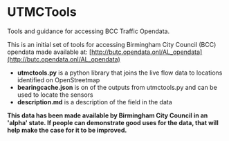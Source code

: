 # UTMCTools

Tools and guidance for accessing BCC Traffic Opendata.

This is an initial set of tools for accessing Birmingham City Council (BCC) opendata made available at: [http://butc.opendata.onl/AL_opendata](http://butc.opendata.onl/AL_opendata)

- **utmctools.py** is a python library that joins the live flow data to locations identified on OpenStreetmap
- **bearingcache.json** is on of the outputs from utmctools.py and can be used to locate the sensors
- **description.md** is a description of the field in the data

**This data has been made available by Birmingham City Council in an 'alpha' state. If people can demonstrate good uses for the data, that will help make the case for it to be improved.**
